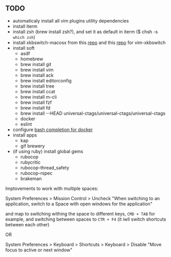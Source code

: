 ## TODO

- automaticaly install all vim plugins utility dependencies
- install iterm
- install zsh (brew install zsh?), and set it as default in iterm ($ chsh -s `which zsh`)
- install xkbswitch-macosx from this [repo](https://github.com/myshov/xkbswitch-macosx) and this [repo](https://github.com/myshov/libxkbswitch-macosx) for vim-xkbswitch
- install soft
  - asdf
  - homebrew
  - brew install git
  - brew install vim
  - brew install ack
  - brew install editorconfig
  - brew install tree
  - brew install ccat
  - brew install m-cli
  - brew install fzf
  - brew install fd
  - brew install --HEAD universal-ctags/universal-ctags/universal-ctags
  - docker
  - eslint
- configure [bash completion for docker](https://docs.docker.com/compose/completion/)
- install apps
  - kap
  - gif brewery
- (if using ruby) install global gems
  - rubocop
  - rubycritic
  - rubocop-thread_safety
  - rubocop-rspec
  - brakeman

 Imptovements to work with multiple spaces:

System Preferences > Mission Control > Uncheck "When switching to an application, switch to a Space with open windows for the application"

and map to switching withing the space to different keys, `CMD + TAB` for example, and switching between spaces to `CTR + F4` (it iwll switch shortcuts between each other)

OR

System Preferences > Keyboard > Shortcuts > Keyboard > Disable "Move focus to active or next window"
